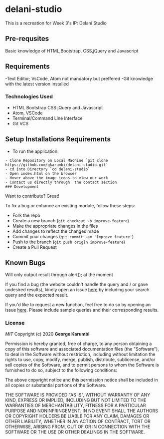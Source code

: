 # delani-studio

This is a recreation for Week  3's IP: Delani Studio


## Pre-requsites
Basic knowledge of HTML,Bootstrap, CSS,jQuery and Javascript

## Requirements
-Text Editor;  VsCode, Atom not mandatory but preffered
-Git knowledge with the latest version installed

### Technologies Used
- HTML Bootstrap CSS jQuery and Javascript
- Atom, VSCode
- Terminal/Command Line Interface
- Git VCS

## Setup Installations Requirements
   * To run the application:

    - Clone Repository on Local Machine `git clone https://github.com/gkarumbi/delani-studio.git`
    - cd into Directory `cd delani-studio`
    - Open index.html on the browser
    - Hover above the image icons to view our work
    - Contact us directly through  the contact section
    ### Development

Want to contribute? Great!

To fix a bug or enhance an existing module, follow these steps:

- Fork the repo
- Create a new branch (`git checkout -b improve-feature`)
- Make the appropriate changes in the files
- Add changes to reflect the changes made
- Commit your changes (`git commit -am 'Improve feature'`)
- Push to the branch (`git push origin improve-feature`)
- Create a Pull Request

## Known Bugs

Will only output result through alert(); at the moment
 
If you find a bug (the website couldn't handle the query and / or gave undesired results), kindly open an issue [here](https://github.com/gkarumbi/delani-studio/issues/new) by including your search query and the expected result.

If you'd like to request a new function, feel free to do so by opening an issue [here](https://github.com/gkarumbi/delani-studio/issues/new). Please include sample queries and their corresponding results.

### License

*MIT*
Copyright (c) 2020 **George Karumbi**

Permission is hereby granted, free of charge, to any person obtaining a copy of this software and associated documentation files (the "Software"), to deal in the Software without restriction, including without limitation the rights to use, copy, modify, merge, publish, distribute, sublicense, and/or sell copies of the Software, and to permit persons to whom the Software is furnished to do so, subject to the following conditions:

The above copyright notice and this permission notice shall be included in all copies or substantial portions of the Software.

THE SOFTWARE IS PROVIDED "AS IS", WITHOUT WARRANTY OF ANY KIND, EXPRESS OR IMPLIED, INCLUDING BUT NOT LIMITED TO THE WARRANTIES OF MERCHANTABILITY, FITNESS FOR A PARTICULAR PURPOSE AND NONINFRINGEMENT. IN NO EVENT SHALL THE AUTHORS OR COPYRIGHT HOLDERS BE LIABLE FOR ANY CLAIM, DAMAGES OR OTHER LIABILITY, WHETHER IN AN ACTION OF CONTRACT, TORT OR OTHERWISE, ARISING FROM, OUT OF OR IN CONNECTION WITH THE SOFTWARE OR THE USE OR OTHER DEALINGS IN THE SOFTWARE.
